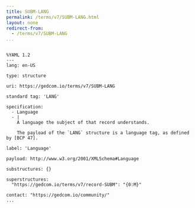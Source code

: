 ```yaml
---
title: SUBM-LANG
permalink: /terms/v7/SUBM-LANG.html
layout: none
redirect-from:
  - /terms/v7/SUBM-LANG
...
```


```

%YAML 1.2
---
lang: en-US

type: structure

uri: https://gedcom.io/terms/v7/SUBM-LANG

standard tag: 'LANG'

specification:
  - Language
  - |
    A language the subject of that record understands.
    
    The payload of the `LANG` structure is a language tag, as defined by [BCP 47].

label: 'Language'

payload: http://www.w3.org/2001/XMLSchema#Language

substructures: {}

superstructures:
  "https://gedcom.io/terms/v7/record-SUBM": "{0:M}"

contact: "https://gedcom.io/community/"
...

```
